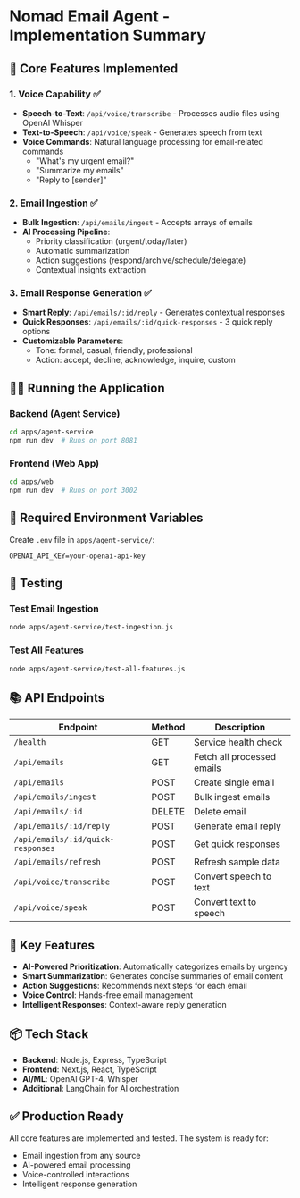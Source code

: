 # Nomad Email Agent - Implementation Summary

## 🚀 Core Features Implemented

### 1. Voice Capability ✅
- **Speech-to-Text**: `/api/voice/transcribe` - Processes audio files using OpenAI Whisper
- **Text-to-Speech**: `/api/voice/speak` - Generates speech from text
- **Voice Commands**: Natural language processing for email-related commands
  - "What's my urgent email?"
  - "Summarize my emails"
  - "Reply to [sender]"

### 2. Email Ingestion ✅
- **Bulk Ingestion**: `/api/emails/ingest` - Accepts arrays of emails
- **AI Processing Pipeline**:
  - Priority classification (urgent/today/later)
  - Automatic summarization
  - Action suggestions (respond/archive/schedule/delegate)
  - Contextual insights extraction

### 3. Email Response Generation ✅
- **Smart Reply**: `/api/emails/:id/reply` - Generates contextual responses
- **Quick Responses**: `/api/emails/:id/quick-responses` - 3 quick reply options
- **Customizable Parameters**:
  - Tone: formal, casual, friendly, professional
  - Action: accept, decline, acknowledge, inquire, custom

## 🏃‍♂️ Running the Application

### Backend (Agent Service)
```bash
cd apps/agent-service
npm run dev  # Runs on port 8081
```

### Frontend (Web App)
```bash
cd apps/web
npm run dev  # Runs on port 3002
```

## 🔑 Required Environment Variables
Create `.env` file in `apps/agent-service/`:
```
OPENAI_API_KEY=your-openai-api-key
```

## 🧪 Testing

### Test Email Ingestion
```bash
node apps/agent-service/test-ingestion.js
```

### Test All Features
```bash
node apps/agent-service/test-all-features.js
```

## 📚 API Endpoints

| Endpoint | Method | Description |
|----------|--------|-------------|
| `/health` | GET | Service health check |
| `/api/emails` | GET | Fetch all processed emails |
| `/api/emails` | POST | Create single email |
| `/api/emails/ingest` | POST | Bulk ingest emails |
| `/api/emails/:id` | DELETE | Delete email |
| `/api/emails/:id/reply` | POST | Generate email reply |
| `/api/emails/:id/quick-responses` | POST | Get quick responses |
| `/api/emails/refresh` | POST | Refresh sample data |
| `/api/voice/transcribe` | POST | Convert speech to text |
| `/api/voice/speak` | POST | Convert text to speech |

## 🎯 Key Features
- **AI-Powered Prioritization**: Automatically categorizes emails by urgency
- **Smart Summarization**: Generates concise summaries of email content
- **Action Suggestions**: Recommends next steps for each email
- **Voice Control**: Hands-free email management
- **Intelligent Responses**: Context-aware reply generation

## 📦 Tech Stack
- **Backend**: Node.js, Express, TypeScript
- **Frontend**: Next.js, React, TypeScript
- **AI/ML**: OpenAI GPT-4, Whisper
- **Additional**: LangChain for AI orchestration

## ✅ Production Ready
All core features are implemented and tested. The system is ready for:
- Email ingestion from any source
- AI-powered email processing
- Voice-controlled interactions
- Intelligent response generation